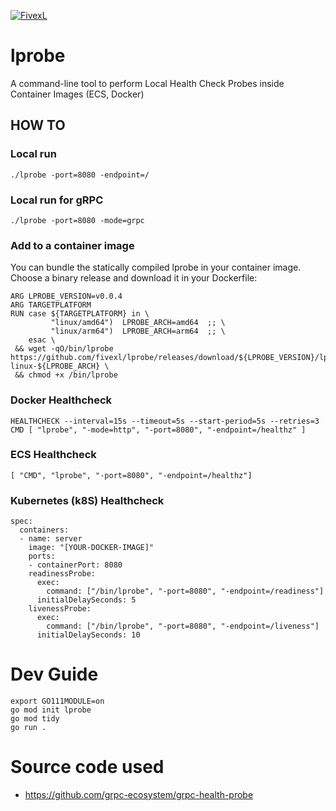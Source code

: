 [![FivexL](https://releases.fivexl.io/fivexlbannergit.jpg)](https://fivexl.io/)

# lprobe
A command-line tool to perform Local Health Check Probes inside Container Images (ECS, Docker)
## HOW TO
### Local run
```shell
./lprobe -port=8080 -endpoint=/
```

### Local run for gRPC
```shell
./lprobe -port=8080 -mode=grpc
```

### Add to a container image
You can bundle the statically compiled lprobe in your container image. Choose a binary release and download it in your Dockerfile:
```
ARG LPROBE_VERSION=v0.0.4
ARG TARGETPLATFORM
RUN case ${TARGETPLATFORM} in \
         "linux/amd64")  LPROBE_ARCH=amd64  ;; \
         "linux/arm64")  LPROBE_ARCH=arm64  ;; \
    esac \
 && wget -qO/bin/lprobe https://github.com/fivexl/lprobe/releases/download/${LPROBE_VERSION}/lprobe-linux-${LPROBE_ARCH} \
 && chmod +x /bin/lprobe
```

### Docker Healthcheck 
```
HEALTHCHECK --interval=15s --timeout=5s --start-period=5s --retries=3 CMD [ "lprobe", "-mode=http", "-port=8080", "-endpoint=/healthz" ]
```

### ECS Healthcheck 
```
[ "CMD", "lprobe", "-port=8080", "-endpoint=/healthz"]
```

### Kubernetes (k8S) Healthcheck
```
spec:
  containers:
  - name: server
    image: "[YOUR-DOCKER-IMAGE]"
    ports:
    - containerPort: 8080
    readinessProbe:
      exec:
        command: ["/bin/lprobe", "-port=8080", "-endpoint=/readiness"]
      initialDelaySeconds: 5
    livenessProbe:
      exec:
        command: ["/bin/lprobe", "-port=8080", "-endpoint=/liveness"]
      initialDelaySeconds: 10
```

# Dev Guide
```
export GO111MODULE=on
go mod init lprobe
go mod tidy
go run .
```

# Source code used
- https://github.com/grpc-ecosystem/grpc-health-probe
